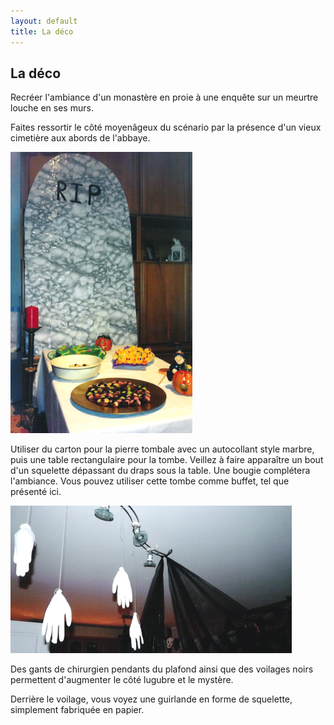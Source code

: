 ```yaml
---
layout: default
title: La déco
---
```


## La déco

Recréer l'ambiance d'un monastère en proie à une enquête sur un meurtre louche en ses murs.

Faites ressortir le côté moyenâgeux du scénario par la présence d'un vieux cimetière aux abords de l'abbaye.

![tombe](/assets/images/pages/tombe.png)

Utiliser du carton pour la pierre tombale avec un autocollant style marbre, puis une table rectangulaire pour la tombe. Veillez à faire apparaître un bout d'un squelette dépassant du draps sous la table. Une bougie complétera l'ambiance. Vous pouvez utiliser cette tombe comme buffet, tel que présenté ici.

![plafond](/assets/images/pages/gantsplafond.png)

Des gants de chirurgien pendants du plafond ainsi que des voilages noirs permettent d'augmenter le côté lugubre et le mystère.

Derrière le voilage, vous voyez une guirlande en forme de squelette, simplement fabriquée en papier.